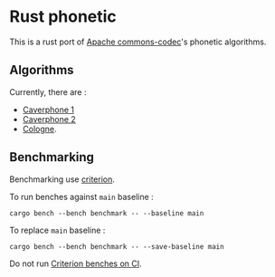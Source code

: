 # Rust phonetic

This is a rust port of [Apache commons-codec](https://commons.apache.org/proper/commons-codec/)'s phonetic algorithms.

## Algorithms

Currently, there are :
* [Caverphone 1](https://en.wikipedia.org/wiki/Caverphone)
* [Caverphone 2](https://en.wikipedia.org/wiki/Caverphone)
* [Cologne](https://en.wikipedia.org/wiki/Cologne_phonetics).

## Benchmarking

Benchmarking use [criterion](https://bheisler.github.io/criterion.rs/book/criterion_rs.html).

To run benches against `main` baseline :

```shell
cargo bench --bench benchmark -- --baseline main
```

To replace `main` baseline :

```shell
cargo bench --bench benchmark -- --save-baseline main
```

Do not run [Criterion benches on CI](https://bheisler.github.io/criterion.rs/book/faq.html#how-should-i-run-criterionrs-benchmarks-in-a-ci-pipeline).

